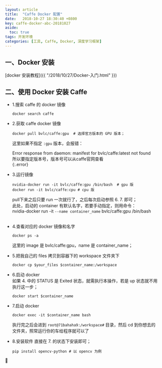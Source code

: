```yaml
---
layout: article
title:  "Caffe Docker 配置"
date:   2018-10-27 18:30:40 +0800
key: caffe-docker-abc-20181027
aside:
  toc: true
tags: 开发环境
categories: [工具, Caffe, Docker, 深度学习框架]
---
```

## 一、Docker 安装  
[docker 安装教程]({{ "/2018/10/27/Docker-入门.html" }})  

## 二、使用 Docker 安装 Caffe  

- 1.搜索 caffe 的 docker 镜像  
  ```shell
  docker search caffe  
  ```

- 2.获取 caffe docker 镜像  
  ```shell
  docker pull bvlc/caffe:gpu  # 选择官方版本的 GPU 版本；  
  ```  

  这里如果不指定 `:gpu` 版本，会报错：  

  Error response from daemon: manifest for bvlc/caffe:latest not found  
  所以要指定版本号，版本号可以从caffe官网查看   
  {:.error}

- 3.运行镜像   
  ```shell
  nvidia-docker run -it bvlc/caffe:gpu /bin/bash  # gpu 版  
  docker run -it bvlc/caffe:cpu # cpu 版   
  ```

  pull下来之后只要 run 一次就行了，之后每次启动参照 6. 7. 即可；  
  此处，启动的 container 有默认名字，若要手动指定，则用命令：  
  nvidia-docker run -it `--name container_name` bvlc/caffe:gpu /bin/bash  
           
- 4.查看对应的 docker 镜像和名字  
  ```shell
  docker ps -a
  ```
  这里的 image 是 bvlc/caffe:gpu，name 是 container_name；  


- 5.把我自己的 files 拷贝到容器下的 workspace 文件夹下  
  ```shell
  docker cp $your_files $container_name:/workspace
  ```

- 6.启动 docker  
  如果 4. 中的 STATUS 是 Exited 状态，就需执行本操作，若是 up 状态就不用执行这一步；  
  ```shell
  docker start $container_name
  ```


- 7.启动 docker  
  ```shell
  docker exec -it $container_name bash
  ```
  执行完之后会进到 `root@71bahaha9:/workspace#` 目录，然后 cd 到你想去的文件夹，照常运行你的车给程序就可以了  

- 8.安装软件
  直接在 7. 的状态下安装即可；     
  ```shell
  pip install opencv-python # 以 opencv 为例
  ```

:ghost:
